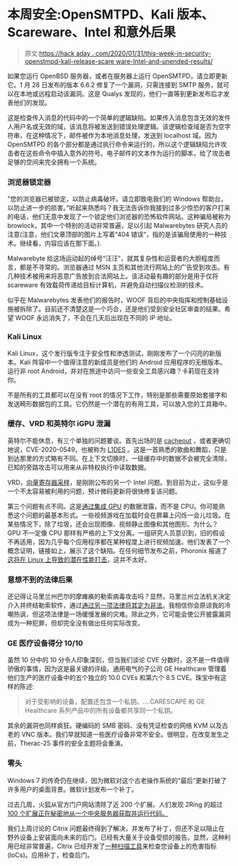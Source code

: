 # 本周安全:OpenSMTPD、Kali 版本、Scareware、Intel 和意外后果

> 原文:[https://hack aday . com/2020/01/31/this-week-in-security-openstmpd-kali-release-scare ware-Intel-and-unended-results/](https://hackaday.com/2020/01/31/this-week-in-security-openstmpd-kali-release-scareware-intel-and-unintended-consequences/)

如果您运行 OpenBSD 服务器，或者在服务器上运行 OpenSMTPD，请立即更新它。1 月 28 日发布的版本 6.6.2 修复了一个漏洞，只需连接到 SMTP 服务，就可以在本地或远程启动该漏洞。这是 Qualys 发现的，他们一直等到更新发布后才发表他们的发现。

这是检查传入消息的代码中的一个简单的逻辑缺陷。如果传入消息包含无效的发件人用户名或无效的域，该消息将被发送到错误处理逻辑。该逻辑检查域是否为空字符串，在这种情况下，邮件被作为本地消息处理，发送到 localhost 域。因为 OpenSMTPD 的各个部分都是通过执行命令来运行的，所以这个逻辑缺陷允许攻击者在这些命令中插入意外的符号。电子邮件的文本作为运行的脚本，给了攻击者足够的空间来完全拥有一个系统。

### 浏览器锁定器

"您的浏览器已被锁定，以防止病毒破坏。请立即致电我们的 Windows 帮助台，以防止进一步的损害。”听起来熟悉吗？我无法告诉你我接到过多少惊恐的客户打来的电话，他们无意中发现了一个锁定他们浏览器的恐怖软件网站。这种骗局被称为 browlock，其中一个特别的活动非常普遍，足以引起 Malwarebytes 研究人员的注意(注意，他们文章顶部的图片上写着“404 错误”，指的是该骗局使用的一种技术。继续看，内容应该在那下面。).

Malwarebyte 给这场运动起的绰号“汪汪”，就其复杂性和运营者的大胆程度而言，都是不寻常的。浏览器通过 MSN 主页和其他流行网站上的广告受到攻击。有几种技术被用来将恶意广告放到合法网站上。该活动最有趣的部分是用于仅将 scareware 有效载荷传递给目标计算机，并避免自动扫描仪检测的技术。

似乎在 Malwarebytes 发表他们的报告时，WOOF 背后的中央指挥和控制基础设施被拆除了。目前还不清楚这是一个巧合，还是他们受到安全社区审查的结果。希望 WOOF 永远消失了，不会在几天后出现在不同的 IP 地址。

### Kali Linux

Kali Linux，这个发行版专注于安全性和渗透测试，刚刚发布了一个闪亮的新版本。Kali 阵容中一个值得注意的新成员是他们的 Android 应用程序的无根版本。运行非 root Android，并对在旅途中访问一些安全工具感兴趣？卡莉现在支持你。

不是所有的工具都可以在没有 root 的情况下工作，特别是那些需要原始套接字和发送畸形数据包的工具。它仍然是一个潜在的有用工具，可以放入您的工具箱中。

### 缓存、VRD 和英特尔 iGPU 泄漏

英特尔不能休息，有三个单独的问题要谈。首先出场的是 [cacheout](https://cacheoutattack.com/) ，或者更确切地说，CVE-2020-0549，也被称为 [L1DES](https://software.intel.com/security-software-guidance/software-guidance/l1d-eviction-sampling) 。这是一首熟悉的歌曲和舞蹈，只是到达那里的方式略有不同。在上下文切换时，一级缓存中的数据不会被完全清除，已知的旁路攻击可以用来从非特权执行中读取数据。

VRD，[向量寄存器采样](https://software.intel.com/security-software-guidance/software-guidance/vector-register-sampling)，是刚刚公布的另一个 Intel 问题。到目前为止，这似乎是一个不太容易被利用的问题，预计微码更新将很快修复该问题。

第三个问题有点不同。这是[通过集成 GPU](https://github.com/HE-Wenjian/iGPU-Leak) 的数据泄露，而不是 CPU。你可能熟悉这个问题的最基本形式。一些视频游戏在加载时会在屏幕上闪烁一会儿垃圾。在某些情况下，除了垃圾，还会出现图像、视频静止图像和其他图形。为什么？GPU 不一定像 CPU 那样有严格的上下文分离。一组研究人员意识到，旧的假设不再适用，因为几乎每个应用程序都在某种程度上进行视频加速。他们发表了一个概念证明，链接如上，展示了这个缺陷。在任何细节发布之前，Phoronix 报道了[这将在 Linux 上导致的潜在性能打击](https://www.phoronix.com/scan.php?page=article&item=intel-gen7-hit&num=1)，这并不太好。

### 意想不到的法律后果

还记得让马里兰州巴尔的摩瘫痪的勒索病毒攻击吗？显然，马里兰州立法机关决定介入并终结勒索软件，通过[通过另一项法律将其定为非法](https://arstechnica.com/information-technology/2020/01/good-news-maryland-bill-would-make-ransomware-a-crime/)。我相信你会原谅我的冷嘲热讽，但这项法律是一场缓慢发展的灾难。除此之外，它可能会使公开披露漏洞成为一种犯罪，但却完全没有做出任何实际改变。

### GE 医疗设备得分 10/10

虽然 10 分中的 10 分令人印象深刻，但当我们谈论 CVE 分数时，这不是一件值得骄傲的事情，因为这是最关键的评级。通用电气的子公司 GE Healthcare 管理着他们生产的医疗设备中的五个独立的 10.0 CVEs 和第六个 8.5 CVE。珠宝中有这样的陈述:

> 对于受影响的设备，配置还包含一个私钥。….CARESCAPE 和 GE Healthcare 系列产品中的所有设备都共享同一个私钥。

其余的漏洞也同样疯狂。硬编码的 SMB 密码、没有凭证检查的网络 KVM 以及古老的 VNC 版本。我们早就知道一些医疗设备非常不安全。很明显，在改变发生之前，Therac-25 事件的安全主题将会重演。

### 零头

Windows 7 的传奇仍在继续，因为微软对这个古老操作系统的“最后”更新打破了许多用户的桌面背景。微软计划发布一个补丁。

过去几周，火狐从官方门户网站清除了近 200 个扩展。人们发现 2Ring 的超过 [100 个扩展正在秘密地从一个中央服务器获取并运行代码。](https://bugzilla.mozilla.org/show_bug.cgi?id=1608815)

我们上周讨论的 Citrix 问题最终得到了解决，并发布了补丁，但还不足以阻止在野外设备上安装面向未来的后门。已经有大量关于设备受损的报告。显然，这种利用已经非常普遍，Citrix 已经开发了[一种扫描工具](https://github.com/citrix/ioc-scanner-CVE-2019-19781)来检查您设备上的危害指标(IoCs)。应用补丁，检查后门。